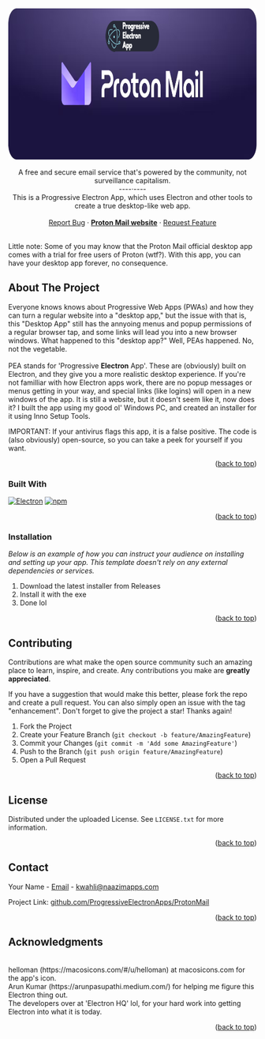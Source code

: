 <a name="readme-top"></a>
<!--
*** I used the othneildrew/Best-README-Template. Check it out!
-->


<br />
<div align="center">
  <a href="https://github.com/ProgressiveElectronApps/ProtonMail">
    <img src="images/banner2.png" alt="Logo" width="932" height="306">
  </a>

  <p align="center">
    A free and secure email service that's powered by the community, not surveillance capitalism.
    <br />
    ----·----
    <br />
    This is a Progressive Electron App, which uses Electron and other tools to create a true desktop-like web app.
    <br />
    <br />
    <a href="https://github.com/othneildrew/Best-README-Template/issues/new?labels=bug&template=bug-report---.md">Report Bug</a>
    ·
    <a href="https://proton.me/mail"><strong>Proton Mail website</strong></a>
    ·
    <a href="https://github.com/ProgressiveElectronApps/ProtonMail/issues/new?labels=enhancement&template=feature-request---.md">Request Feature</a>
  </p>
</div>
<br />
Little note: Some of you may know that the Proton Mail official desktop app comes with a trial for free users of Proton (wtf?). With this app, you can have your desktop app forever, no consequence.

<!-- ABOUT THE PROJECT -->
## About The Project

Everyone knows knows about Progressive Web Apps (PWAs) and how they can turn a regular website into a "desktop app," but the issue with that is, this "Desktop App" still has the annyoing menus and popup permissions of a regular browser tap, and some links will lead you into a new browser windows. What happened to this "desktop app?" Well, PEAs happened. No, not the vegetable. 
<br />
<br />
PEA stands for 'Progressive **Electron** App'. These are (obviously) built on Electron, and they give you a more realistic desktop experience. If you're not familliar with how Electron apps work, there are no popup messages or menus getting in your way, and special links (like logins) will open in a new windows of the app. It is still a website, but it doesn't seem like it, now does it? I built the app using my good ol' Windows PC, and created an installer for it using Inno Setup Tools. 

IMPORTANT: If your antivirus flags this app, it is a false positive. The code is (also obviously) open-source, so you can take a peek for yourself if you want.
<p align="right">(<a href="#readme-top">back to top</a>)</p>



### Built With

[![Electron][Electron]][Electron-url]
[![npm][npm]][npm-url]

<p align="right">(<a href="#readme-top">back to top</a>)</p>

### Installation

_Below is an example of how you can instruct your audience on installing and setting up your app. This template doesn't rely on any external dependencies or services._

1. Download the latest installer from Releases
2. Install it with the exe
3. Done lol

<p align="right">(<a href="#readme-top">back to top</a>)</p>

## Contributing

Contributions are what make the open source community such an amazing place to learn, inspire, and create. Any contributions you make are **greatly appreciated**.

If you have a suggestion that would make this better, please fork the repo and create a pull request. You can also simply open an issue with the tag "enhancement".
Don't forget to give the project a star! Thanks again!

1. Fork the Project
2. Create your Feature Branch (`git checkout -b feature/AmazingFeature`)
3. Commit your Changes (`git commit -m 'Add some AmazingFeature'`)
4. Push to the Branch (`git push origin feature/AmazingFeature`)
5. Open a Pull Request

<p align="right">(<a href="#readme-top">back to top</a>)</p>



<!-- LICENSE -->
## License

Distributed under the uploaded License. See `LICENSE.txt` for more information.

<p align="right">(<a href="#readme-top">back to top</a>)</p>



<!-- CONTACT -->
## Contact

Your Name - [Email](mailto:kwahli@naazimapps.com) - kwahli@naazimapps.com

Project Link: [github.com/ProgressiveElectronApps/ProtonMail](https://github.com/ProgressiveElectronApps/ProtonMail)

<p align="right">(<a href="#readme-top">back to top</a>)</p>



<!-- ACKNOWLEDGMENTS -->
## Acknowledgments
<br />
helloman (https://macosicons.com/#/u/helloman) at macosicons.com for the app's icon.
<br />
Arun Kumar (https://arunpasupathi.medium.com/) for helping me figure this Electron thing out.
<br />
The developers over at 'Electron HQ' lol, for your hard work into getting Electron into what it is today.

<p align="right">(<a href="#readme-top">back to top</a>)</p>



<!-- MARKDOWN LINKS & IMAGES -->
[Electron]: https://img.shields.io/badge/Electron-47848F?logo=electron&logoColor=fff
[Electron-url]: https://www.electronjs.org/
[npm]: https://img.shields.io/badge/npm-CB3837?logo=npm&logoColor=fff
[npm-url]: https://www.npmjs.com/
